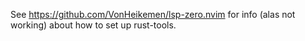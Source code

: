 See https://github.com/VonHeikemen/lsp-zero.nvim for info (alas not working) about how to set up rust-tools.

